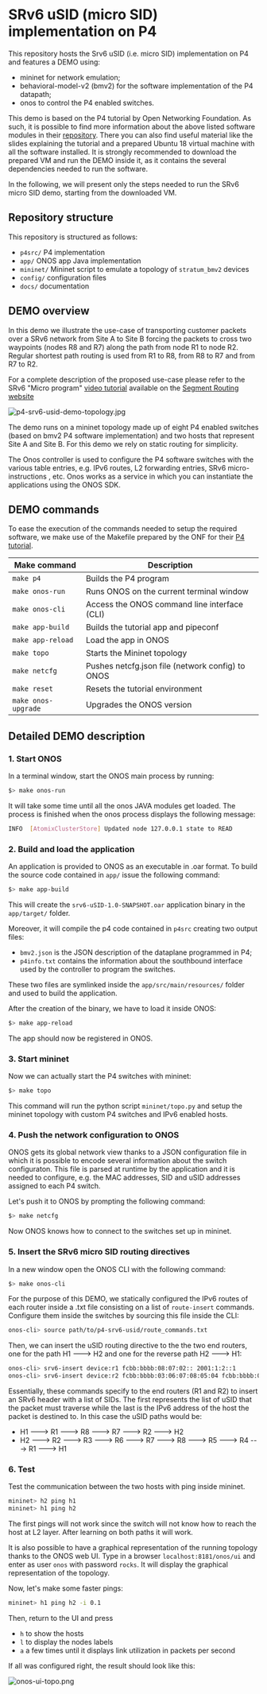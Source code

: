 # SRv6 uSID (micro SID) implementation on P4

This repository hosts the Srv6 uSID (i.e. micro SID) implementation on P4 and features a DEMO using:
- mininet for network emulation;
- behavioral-model-v2 (bmv2) for the software implementation of the P4 datapath;
- onos to control the P4 enabled switches.

This demo is based on the P4 tutorial by Open Networking Foundation. As such, it is possible to find more information about the above listed software modules in their [repository](https://github.com/opennetworkinglab/onos-p4-tutorial). There you can also find useful material like the slides explaining the tutorial and a prepared Ubuntu 18 virtual machine with all the software installed. It is strongly recommended to download the prepared VM and run the DEMO inside it, as it contains the several dependencies needed to run the software.

In the following, we will present only the steps needed to run the SRv6 micro SID demo, starting from the downloaded VM.

## Repository structure

This repository is structured as follows:

 * `p4src/` P4 implementation
 * `app/` ONOS app Java implementation
 * `mininet/` Mininet script to emulate a topology of `stratum_bmv2` devices
 * `config/` configuration files
 * `docs/` documentation

## DEMO overview

In this demo we illustrate the use-case of transporting customer packets over a SRv6 network from Site A to Site B forcing the packets to cross two waypoints (nodes R8 and R7) along the path from node R1 to node R2. Regular shortest path routing is used from R1 to R8, from R8 to R7 and from R7 to R2.

For a complete description of the proposed use-case please refer to the 
SRv6 "Micro program" [video tutorial](http://www.segment-routing.net/20200212-srv6-status/srv6-technology-and-use-cases-part5) available on the
[Segment Routing website](http://www.segment-routing.net/)

<!--- img source (old version in draw.io):
      https://drive.google.com/file/d/1vMB6GEX-DhCClDEddQC_Ss_MY_HNiwAq/view?usp=sharing --->
<!--- img source (new version in gslide):
      https://docs.google.com/presentation/d/1rV0ViQYk9lYUnJH16zvf5qBDUK4yTWAeHoryo6Fe0jo/edit#slide=id.g7f4100c2bd_6_0 
      export the slide as .png, cut to roughly 615x341, and upload in docs/images with the same name --->

![p4-srv6-usid-demo-topology.jpg](<./docs/images/p4-srv6-usid-demo-topology.png>)

The demo runs on a mininet topology made up of eight P4 enabled switches (based on bmv2 P4 software implementation) and two hosts that represent Site A and Site B. For this demo we rely on static routing for simplicity.

The Onos controller is used to configure the P4 software switches with the various table entries, e.g. IPv6 routes, L2 forwarding entries, SRv6 micro-instructions , etc.
Onos works as a service in which you can instantiate the applications using the ONOS SDK.

## DEMO commands

To ease the execution of the commands needed to setup the required software, we make use of the Makefile prepared by the ONF for their [P4 tutorial](https://github.com/opennetworkinglab/onos-p4-tutorial).

| Make command        | Description                                            |
|---------------------|------------------------------------------------------- |
| `make p4`           | Builds the P4 program                                  |
| `make onos-run`     | Runs ONOS on the current terminal window               |
| `make onos-cli`     | Access the ONOS command line interface (CLI)           |
| `make app-build`    | Builds the tutorial app and pipeconf                   |
| `make app-reload`   | Load the app in ONOS                                   |
| `make topo`         | Starts the Mininet topology                            |
| `make netcfg`       | Pushes netcfg.json file (network config) to ONOS       |
| `make reset`        | Resets the tutorial environment                        |
| `make onos-upgrade` | Upgrades the ONOS version                              |

## Detailed DEMO description

### 1. Start ONOS

In a terminal window, start the ONOS main process by running:

```bash
$> make onos-run
```

It will take some time until all the onos JAVA modules get loaded. The process is finished when the onos process displays the following message:

```bash
INFO  [AtomixClusterStore] Updated node 127.0.0.1 state to READ
```
### 2. Build and load the application

An application is provided to ONOS as an executable in .oar format. To build the source code contained in `app/` issue the following command:

```bash
$> make app-build
```

This will create the `srv6-uSID-1.0-SNAPSHOT.oar` application binary in the `app/target/` folder.

Moreover, it will compile the p4 code contained in `p4src` creating two output files:

- `bmv2.json` is the JSON description of the dataplane programmed in P4;
- `p4info.txt` contains the information about the southbound interface used by the controller to program the switches.

These two files are symlinked inside the `app/src/main/resources/` folder and used to build the application.

After the creation of the binary, we have to load it inside ONOS:

```bash
$> make app-reload
```

The app should now be registered in ONOS.

### 3. Start mininet

Now we can actually start the P4 switches with mininet:

```bash
$> make topo
```

This command will run the python script `mininet/topo.py` and setup the mininet topology with custom P4 switches and IPv6 enabled hosts.

### 4. Push the network configuration to ONOS

ONOS gets its global network view thanks to a JSON configuration file in which it is possible to encode several information about the switch configuraton. This file is parsed at runtime by the application and it is needed to configure, e.g. the MAC addresses, SID and uSID addresses assigned to each P4 switch.

Let's push it to ONOS by prompting the following command:

```bash
$> make netcfg
```

Now ONOS knows how to connect to the switches set up in mininet.

### 5. Insert the SRv6 micro SID routing directives

In a new window open the ONOS CLI with the following command:

```bash
$> make onos-cli
```

For the purpose of this DEMO, we statically configured the IPv6 routes of each router inside a .txt file consisting on a list of `route-insert` commands. Configure them inside the switches by sourcing this file inside the CLI:

```bash
onos-cli> source path/to/p4-srv6-usid/route_commands.txt
```

Then, we can insert the uSID routing directive to the the two end routers, one for the path H1 ---> H2 and one for the reverse path H2 ---> H1:

```bash
onos-cli> srv6-insert device:r1 fcbb:bbbb:08:07:02:: 2001:1:2::1
onos-cli> srv6-insert device:r2 fcbb:bbbb:03:06:07:08:05:04 fcbb:bbbb:01:: 2001:1:1::1
```

Essentially, these commands specify to the end routers (R1 and R2) to insert an SRv6 header with a list of SIDs. The first represents the list of uSID that the packet must traverse while the last is the IPv6 address of the host the packet is destined to. In this case the uSID paths would be:

* H1 ---> R1 ---> R8 ---> R7 ---> R2 ---> H2
* H2 ---> R2 ---> R3 ---> R6 ---> R7 ---> R8 ---> R5 ---> R4 ---> R1 ---> H1

### 6. Test

Test the communication between the two hosts with ping inside mininet.

```bash
mininet> h2 ping h1
mininet> h1 ping h2
```

The first pings will not work since the switch will not know how to reach the host at L2 layer. After learning on both paths it will work.

It is also possible to have a graphical representation of the running topology thanks to the ONOS web UI. Type in a browser `localhost:8181/onos/ui` and enter as user `onos` with password `rocks`. It will display the graphical representation of the topology.

Now, let's make some faster pings:

```bash
mininet> h1 ping h2 -i 0.1
```

Then, return to the UI and press
* `h` to show the hosts
* `l` to display the nodes labels
* `a` a few times until it displays link utilization in packets per second

If all was configured right, the result should look like this:

![onos-ui-topo.png](<./docs/images/onos-ui-topo.png>)
